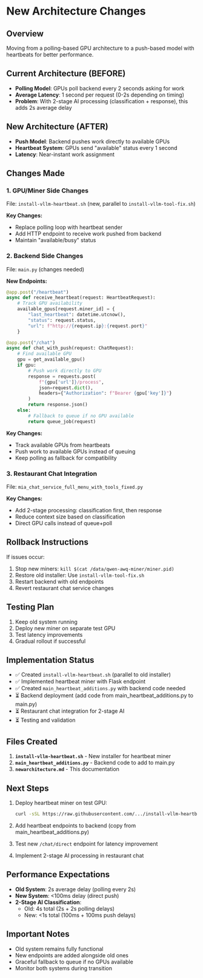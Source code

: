 # New Architecture Changes

## Overview
Moving from a polling-based GPU architecture to a push-based model with heartbeats for better performance.

## Current Architecture (BEFORE)
- **Polling Model**: GPUs poll backend every 2 seconds asking for work
- **Average Latency**: 1 second per request (0-2s depending on timing)
- **Problem**: With 2-stage AI processing (classification + response), this adds 2s average delay

## New Architecture (AFTER)
- **Push Model**: Backend pushes work directly to available GPUs
- **Heartbeat System**: GPUs send "available" status every 1 second
- **Latency**: Near-instant work assignment

## Changes Made

### 1. GPU/Miner Side Changes
File: `install-vllm-heartbeat.sh` (new, parallel to `install-vllm-tool-fix.sh`)

**Key Changes:**
- Replace polling loop with heartbeat sender
- Add HTTP endpoint to receive work pushed from backend
- Maintain "available/busy" status

### 2. Backend Side Changes
File: `main.py` (changes needed)

**New Endpoints:**
```python
@app.post("/heartbeat")
async def receive_heartbeat(request: HeartbeatRequest):
    # Track GPU availability
    available_gpus[request.miner_id] = {
        "last_heartbeat": datetime.utcnow(),
        "status": request.status,
        "url": f"http://{request.ip}:{request.port}"
    }

@app.post("/chat")
async def chat_with_push(request: ChatRequest):
    # Find available GPU
    gpu = get_available_gpu()
    if gpu:
        # Push work directly to GPU
        response = requests.post(
            f"{gpu['url']}/process",
            json=request.dict(),
            headers={"Authorization": f"Bearer {gpu['key']}"}
        )
        return response.json()
    else:
        # Fallback to queue if no GPU available
        return queue_job(request)
```

**Key Changes:**
- Track available GPUs from heartbeats
- Push work to available GPUs instead of queuing
- Keep polling as fallback for compatibility

### 3. Restaurant Chat Integration
File: `mia_chat_service_full_menu_with_tools_fixed.py`

**Key Changes:**
- Add 2-stage processing: classification first, then response
- Reduce context size based on classification
- Direct GPU calls instead of queue+poll

## Rollback Instructions
If issues occur:
1. Stop new miners: `kill $(cat /data/qwen-awq-miner/miner.pid)`
2. Restore old installer: Use `install-vllm-tool-fix.sh`
3. Restart backend with old endpoints
4. Revert restaurant chat service changes

## Testing Plan
1. Keep old system running
2. Deploy new miner on separate test GPU
3. Test latency improvements
4. Gradual rollout if successful

## Implementation Status
- ✅ Created `install-vllm-heartbeat.sh` (parallel to old installer)
- ✅ Implemented heartbeat miner with Flask endpoint
- ✅ Created `main_heartbeat_additions.py` with backend code needed
- ⏳ Backend deployment (add code from main_heartbeat_additions.py to main.py)
- ⏳ Restaurant chat integration for 2-stage AI
- ⏳ Testing and validation

## Files Created
1. **`install-vllm-heartbeat.sh`** - New installer for heartbeat miner
2. **`main_heartbeat_additions.py`** - Backend code to add to main.py
3. **`newarchitecture.md`** - This documentation

## Next Steps
1. Deploy heartbeat miner on test GPU:
   ```bash
   curl -sSL https://raw.githubusercontent.com/.../install-vllm-heartbeat.sh | bash
   ```

2. Add heartbeat endpoints to backend (copy from main_heartbeat_additions.py)

3. Test new `/chat/direct` endpoint for latency improvement

4. Implement 2-stage AI processing in restaurant chat

## Performance Expectations
- **Old System**: 2s average delay (polling every 2s)
- **New System**: <100ms delay (direct push)
- **2-Stage AI Classification**: 
  - Old: 4s total (2s + 2s polling delays)
  - New: <1s total (100ms + 100ms push delays)

## Important Notes
- Old system remains fully functional
- New endpoints are added alongside old ones
- Graceful fallback to queue if no GPUs available
- Monitor both systems during transition